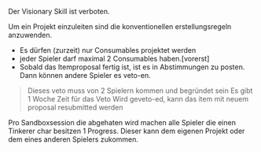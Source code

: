 
Der Visionary Skill ist verboten. 

Um ein Projekt einzuleiten sind die konventionellen erstellungsregeln anzuwenden.
* Es dürfen (zurzeit) nur Consumables projektet werden
* jeder Spieler darf maximal 2 Consumables haben.[vorerst]
* Sobald das Itemproposal fertig ist, ist es in Abstimmungen zu posten. Dann können andere Spieler es veto-en.
> Dieses veto muss von 2 Spielern kommen und begründet sein
> Es gibt 1 Woche Zeit für das Veto
> Wird geveto-ed, kann das item mit neuem proposal resubmitted werden

Pro Sandboxsession die abgehaten wird machen alle Spieler die einen Tinkerer char besitzen 1 Progress.
Dieser kann dem eigenen Projekt oder dem eines anderen Spielers zukommen.



